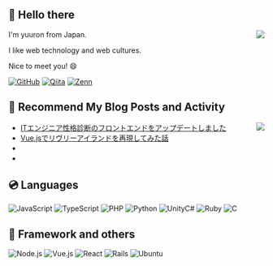 ## 👋 Hello there
<div>
<div><img align="right" src="https://github-readme-stats.vercel.app/api?username=yuron3141&show_icons=true&line_height=24" /></div>
<div>
<!-- INTRODUCTION:START -->
<p>I'm yuuron from Japan.</p>
<p>I like web technology and web cultures.</p>
<p>Nice to meet you! 😄</p>


[![GitHub](https://img.shields.io/badge/-yuron3141-181717.svg?logo=github&style=flat)](https://github.com/yuron3141)
[![Qiita](https://img.shields.io/badge/yuron3141-55c500.svg?&style=flat&logo=Qiita&logoColor=white)](https://qiita.com/yuron3141)
[![Zenn](https://img.shields.io/badge/yuron3141-3EA8FF.svg?&style=flat&logo=Zenn&logoColor=white)](https://zenn.dev/yuron3141)

<!-- INTRODUCTION:END -->
</div>
</div>

## 📝 Recommend My Blog Posts and Activity

<div><img align="right" src="https://github-readme-stats.vercel.app/api/top-langs?username=yuron3141&show_icons=true&locale=en&layout=compact" /></div>
<!-- BLOG-POST-LIST:START -->

- [ITエンジニア性格診断のフロントエンドをアップデートしました](https://yuuronacademy.com/articles/2022/12/15/307/)
- [Vue.jsでリヴリーアイランドを再現してみた話](https://yuuronacademy.com/article/2022/04/29/85/)
- 　
- 　

<!-- BLOG-POST-LIST:END -->

## 💿 Languages
![JavaScript](https://img.shields.io/badge/JavaScript-276DC3.svg?logo=javascript&amp;style=flat)
![TypeScript](https://img.shields.io/badge/-TypeScript-007ACC?style=flat&logo=typescript&amp;logoColor=white)
![PHP](https://img.shields.io/badge/PHP-777BB4.svg?logo=PHP&amp;style=flat&amp;logoColor=ccc)
![Python](https://img.shields.io/badge/-Python-F9DC3E.svg?logo=python&amp;style=flat)
![UnityC#](https://img.shields.io/badge/Unity%20C%23-%23000000.svg?logo=unity&amp;style=flat&amp;logoColor=white)
![Ruby](https://img.shields.io/badge/Ruby-CC342D.svg?logo=Ruby&style=flat&logoColor=white")
![C](https://img.shields.io/badge/C-4640b8.svg?logo=C&amp;style=flat)

## 🔧	 Framework and others
![Node.js](https://img.shields.io/badge/Node.js-6DA55F.svg?logo=node.js&style=flat&logoColor=white)
![Vue.js](https://img.shields.io/badge/Vue.js-%2335495e.svg?logo=vuedotjs&style=flat)
![React](https://img.shields.io/badge/React-%2320232a.svg?logo=react&style=flat)
![Rails](https://img.shields.io/badge/Rails-%23CC0000.svg?logo=ruby-on-rails&amp;style=flat&amp;logoColor=white)
![Ubuntu](https://img.shields.io/badge/-Ubuntu-6F52B5.svg?logo=ubuntu&amp;style=flat)
<!-- ![AWS](https://img.shields.io/badge/Amazon%20AWS-232F3E.svg?logo=amazon-aws&amp;style=flat&amp;logoColor=white) -->
<!-- ![Docker](https://img.shields.io/badge/-Docker-%230db7ed.svg?logo=docker&amp;style=flat&amp;logoColor=white) -->
